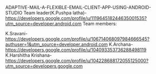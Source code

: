 ADAPTIVE-MAIL-A-FLEXIBLE-EMAIL-CLIENT-APP-USING-ANDROID-STUDIO
Team leader(K.Pushpa latha)- https://developers.google.com/profile/u/111964518244635001535?utm_source=developer.android.com
Team members:

K.Sravani- https://developers.google.com/profile/u/106714068097984666545?authuser=1&utm_source=developer.android.com
K.Archana- https://developers.google.com/profile/u/104093353736288498119
K.Harshitha Krishana- https://developers.google.com/profile/u/104228688172055125000?utm_source=developers.google.com
